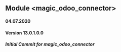 ## Module <magic_odoo_connector>

#### 04.07.2020
#### Version 13.0.1.0.0

##### Initial Commit for magic_odoo_connector

